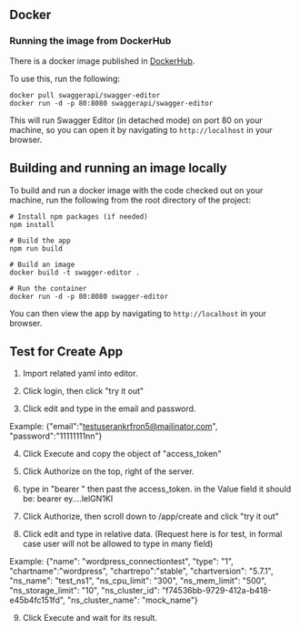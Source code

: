 ## Docker

### Running the image from DockerHub
There is a docker image published in [DockerHub](https://hub.docker.com/r/swaggerapi/swagger-editor/).

To use this, run the following:

```
docker pull swaggerapi/swagger-editor
docker run -d -p 80:8080 swaggerapi/swagger-editor
```

This will run Swagger Editor (in detached mode) on port 80 on your machine, so you can open it by navigating to `http://localhost` in your browser.

## Building and running an image locally

To build and run a docker image with the code checked out on your machine, run the following from the root directory of the project:

```
# Install npm packages (if needed)
npm install

# Build the app
npm run build

# Build an image
docker build -t swagger-editor .

# Run the container
docker run -d -p 80:8080 swagger-editor

```

You can then view the app by navigating to `http://localhost` in your browser.

## Test for Create App
1. Import related yaml into editor.

2. Click login, then click "try it out"

3. Click edit and type in the email and password.

Example:
{"email":"testuserankrfron5@mailinator.com", "password":"11111111nn"}

4. Click Execute and copy the object of "access_token"

5. Click Authorize on the top, right of the server.

6. type in "bearer " then past the access_token.
in the Value field it should be:
bearer ey....lelGN1KI

7. Click Authorize, then scroll down to /app/create and click "try it out"

8. Click edit and type in relative data. (Request here is for test, in formal case user will not be allowed to type in many field)

Example:
{"name": "wordpress_connectiontest", "type": "1", "chartname":"wordpress", "chartrepo":"stable", "chartversion": "5.7.1", "ns_name": "test_ns1", "ns_cpu_limit": "300", "ns_mem_limit": "500", "ns_storage_limit": "10", "ns_cluster_id": "f74536bb-9729-412a-b418-e45b4fc151fd", "ns_cluster_name": "mock_name"}

9. Click Execute and wait for its result.